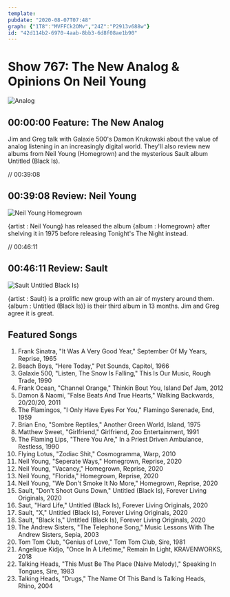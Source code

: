 ```yaml
---
template: 
pubdate: "2020-08-07T07:48"
graph: {"1T8":"MVFFCk2OMv","24Z":"P2913v688w"}
id: "42d114b2-6970-4aab-8bb3-6d8f08ae1b90"
---
```






# Show 767: The New Analog & Opinions On Neil Young

![Analog](https://static.soundopinions.org/images/2017/newanalog_web.jpg)



## 00:00:00 Feature: The New Analog

Jim and Greg talk with Galaxie 500's Damon Krukowski about the value of analog listening in an increasingly digital world. They'll also review new albums from Neil Young (Homegrown) and the mysterious Sault album Untitled (Black Is).

// 00:39:08



## 00:39:08 Review: Neil Young

![Neil Young Homegrown](https://static.soundopinions.org/assets/0767/1T812.jpg)

{artist : Neil Young} has released the album {album : Homegrown} after shelving it in 1975 before releasing Tonight's The Night instead.

// 00:46:11



## 00:46:11 Review: Sault

![Sault Untitled Black Is)](https://static.soundopinions.org/assets/0767/24Z1.jpg)

{artist : Sault} is a prolific new group with an air of mystery around them. {album : Untitled (Black Is)} is their third album in 13 months. Jim and Greg agree it is great.



## Featured Songs

1. Frank Sinatra, "It Was A Very Good Year," September Of My Years, Reprise, 1965
2. Beach Boys, "Here Today," Pet Sounds, Capitol, 1966
3. Galaxie 500, "Listen, The Snow Is Falling," This Is Our Music, Rough Trade, 1990
4. Frank Ocean, "Channel Orange," Thinkin Bout You, Island Def Jam, 2012
5. Damon & Naomi, "False Beats And True Hearts," Walking Backwards, 20/20/20, 2011
6. The Flamingos, "I Only Have Eyes For You," Flamingo Serenade, End, 1959
7. Brian Eno, "Sombre Reptiles," Another Green World, Island, 1975
8. Matthew Sweet, "Girlfriend," Girlfriend, Zoo Entertainment, 1991
9. The Flaming Lips, "There You Are," In a Priest Driven Ambulance, Restless, 1990
10. Flying Lotus, "Zodiac Shit," Cosmogramma, Warp, 2010
11. Neil Young, "Seperate Ways," Homegrown, Reprise, 2020
12. Neil Young, "Vacancy," Homegrown, Reprise, 2020
13. Neil Young, "Florida," Homegrown, Reprise, 2020
14. Neil Young, "We Don't Smoke It No More," Homegrown, Reprise, 2020
15. Sault, "Don't Shoot Guns Down," Untitled (Black Is), Forever Living Originals, 2020
16. Saut, "Hard Life," Untitled (Black Is), Forever Living Originals, 2020
17. Sault, "X," Untitled (Black Is), Forever Living Originals, 2020
18. Sault, "Black Is," Untitled (Black Is), Forever Living Originals, 2020
19. The Andrew Sisters, "The Telephone Song," Music Lessons With The Andrew Sisters, Sepia, 2003
20. Tom Tom Club, "Genius of Love," Tom Tom Club, Sire, 1981
21. Angelique Kidjo, "Once In A Lifetime," Remain In Light, KRAVENWORKS, 2018
22. Talking Heads, "This Must Be The Place (Naive Melody)," Speaking In Tongues, Sire, 1983
23. Talking Heads, "Drugs," The Name Of This Band Is Talking Heads, Rhino, 2004